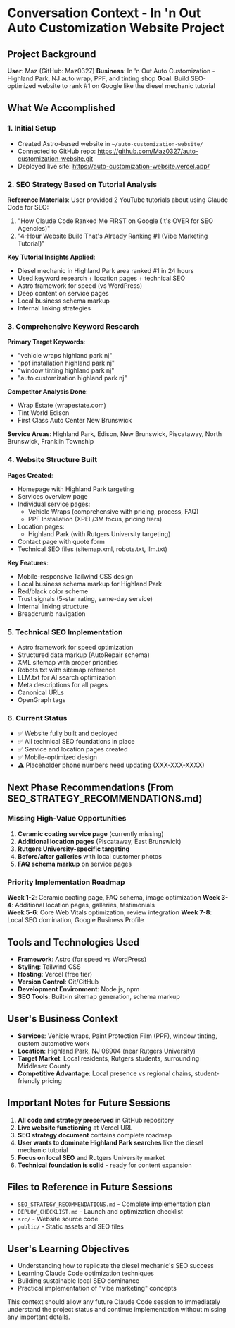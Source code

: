 # Conversation Context - In 'n Out Auto Customization Website Project

## Project Background
**User**: Maz (GitHub: Maz0327)
**Business**: In 'n Out Auto Customization - Highland Park, NJ auto wrap, PPF, and tinting shop
**Goal**: Build SEO-optimized website to rank #1 on Google like the diesel mechanic tutorial

## What We Accomplished

### 1. Initial Setup
- Created Astro-based website in `~/auto-customization-website/`
- Connected to GitHub repo: https://github.com/Maz0327/auto-customization-website.git
- Deployed live site: https://auto-customization-website.vercel.app/

### 2. SEO Strategy Based on Tutorial Analysis
**Reference Materials**: User provided 2 YouTube tutorials about using Claude Code for SEO:
1. "How Claude Code Ranked Me FIRST on Google (It's OVER for SEO Agencies)"
2. "4-Hour Website Build That's Already Ranking #1 (Vibe Marketing Tutorial)"

**Key Tutorial Insights Applied**:
- Diesel mechanic in Highland Park area ranked #1 in 24 hours
- Used keyword research + location pages + technical SEO
- Astro framework for speed (vs WordPress)
- Deep content on service pages
- Local business schema markup
- Internal linking strategies

### 3. Comprehensive Keyword Research
**Primary Target Keywords**:
- "vehicle wraps highland park nj"
- "ppf installation highland park nj" 
- "window tinting highland park nj"
- "auto customization highland park nj"

**Competitor Analysis Done**:
- Wrap Estate (wrapestate.com)
- Tint World Edison 
- First Class Auto Center New Brunswick

**Service Areas**: Highland Park, Edison, New Brunswick, Piscataway, North Brunswick, Franklin Township

### 4. Website Structure Built
**Pages Created**:
- Homepage with Highland Park targeting
- Services overview page
- Individual service pages:
  - Vehicle Wraps (comprehensive with pricing, process, FAQ)
  - PPF Installation (XPEL/3M focus, pricing tiers)
- Location pages:
  - Highland Park (with Rutgers University targeting)
- Contact page with quote form
- Technical SEO files (sitemap.xml, robots.txt, llm.txt)

**Key Features**:
- Mobile-responsive Tailwind CSS design
- Local business schema markup for Highland Park
- Red/black color scheme
- Trust signals (5-star rating, same-day service)
- Internal linking structure
- Breadcrumb navigation

### 5. Technical SEO Implementation
- Astro framework for speed optimization
- Structured data markup (AutoRepair schema)
- XML sitemap with proper priorities
- Robots.txt with sitemap reference
- LLM.txt for AI search optimization
- Meta descriptions for all pages
- Canonical URLs
- OpenGraph tags

### 6. Current Status
- ✅ Website fully built and deployed
- ✅ All technical SEO foundations in place
- ✅ Service and location pages created
- ✅ Mobile-optimized design
- ⚠️ Placeholder phone numbers need updating (XXX-XXX-XXXX)

## Next Phase Recommendations (From SEO_STRATEGY_RECOMMENDATIONS.md)

### Missing High-Value Opportunities
1. **Ceramic coating service page** (currently missing)
2. **Additional location pages** (Piscataway, East Brunswick)
3. **Rutgers University-specific targeting**
4. **Before/after galleries** with local customer photos
5. **FAQ schema markup** on service pages

### Priority Implementation Roadmap
**Week 1-2**: Ceramic coating page, FAQ schema, image optimization
**Week 3-4**: Additional location pages, galleries, testimonials  
**Week 5-6**: Core Web Vitals optimization, review integration
**Week 7-8**: Local SEO domination, Google Business Profile

## Tools and Technologies Used
- **Framework**: Astro (for speed vs WordPress)
- **Styling**: Tailwind CSS
- **Hosting**: Vercel (free tier)
- **Version Control**: Git/GitHub
- **Development Environment**: Node.js, npm
- **SEO Tools**: Built-in sitemap generation, schema markup

## User's Business Context
- **Services**: Vehicle wraps, Paint Protection Film (PPF), window tinting, custom automotive work
- **Location**: Highland Park, NJ 08904 (near Rutgers University)
- **Target Market**: Local residents, Rutgers students, surrounding Middlesex County
- **Competitive Advantage**: Local presence vs regional chains, student-friendly pricing

## Important Notes for Future Sessions
1. **All code and strategy preserved** in GitHub repository
2. **Live website functioning** at Vercel URL
3. **SEO strategy document** contains complete roadmap
4. **User wants to dominate Highland Park searches** like the diesel mechanic tutorial
5. **Focus on local SEO** and Rutgers University market
6. **Technical foundation is solid** - ready for content expansion

## Files to Reference in Future Sessions
- `SEO_STRATEGY_RECOMMENDATIONS.md` - Complete implementation plan
- `DEPLOY_CHECKLIST.md` - Launch and optimization checklist
- `src/` - Website source code
- `public/` - Static assets and SEO files

## User's Learning Objectives
- Understanding how to replicate the diesel mechanic's SEO success
- Learning Claude Code optimization techniques
- Building sustainable local SEO dominance
- Practical implementation of "vibe marketing" concepts

This context should allow any future Claude Code session to immediately understand the project status and continue implementation without missing any important details.